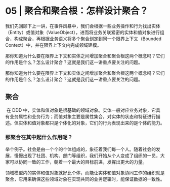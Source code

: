 # 			05 | 聚合和聚合根：怎样设计聚合？

​		我们先回顾下上一讲，在事件风暴中，我们会根据一些业务操作和行为找出实体（Entity）或值对象（ValueObject），进而将业务关联紧密的实体和值对象进行组合，构成聚合，再根据业务语义将多个聚合划定到同一个限界上下文（Bounded Context）中，并在限界上下文内完成领域建模。

​		那你知道为什么要在限界上下文和实体之间增加聚合和聚合根这两个概念吗？它们的作用是什么？怎么设计聚合？这就是我们这一讲重点要关注的问题。

​		那你知道为什么要在限界上下文和实体之间增加聚合和聚合根这两个概念吗？它们的作用是什么？怎么设计聚合？这就是我们这一讲重点要关注的问题。

## 聚合

​		在 DDD 中，实体和值对象是很基础的领域对象。实体一般对应业务对象，它具有业务属性和业务行为；而值对象主要是属性集合，对实体的状态和特征进行描述。但实体和值对象都只是个体化的对象，它们的行为表现出来的是个体的能力。

### 那聚合在其中起什么作用呢？

​		举个例子。社会是由一个个的个体组成的，象征着我们每一个人。随着社会的发展，慢慢出现了社团、机构、部门等组织，我们开始从个人变成了组织的一员，大家可以协同一致的工作，朝着一个最大的目标前进，发挥出更大的力量。

​		领域模型内的实体和值对象就好比个体，而能让实体和值对象协同工作的组织就是聚合，它用来确保这些领域对象在实现共同的业务逻辑时，能保证数据的一致性。

​		